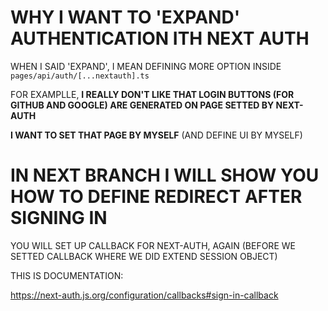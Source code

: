 # WHY I WANT TO 'EXPAND' AUTHENTICATION ITH NEXT AUTH

WHEN I SAID 'EXPAND', I MEAN DEFINING MORE OPTION INSIDE `pages/api/auth/[...nextauth].ts`

FOR EXAMPLLE, **I REALLY DON'T LIKE THAT LOGIN BUTTONS (FOR GITHUB AND GOOGLE) ARE GENERATED ON PAGE SETTED BY NEXT-AUTH**

**I WANT TO SET THAT PAGE BY MYSELF** (AND DEFINE UI BY MYSELF)




# IN NEXT BRANCH I WILL SHOW YOU HOW TO DEFINE REDIRECT AFTER SIGNING IN

YOU WILL SET UP CALLBACK FOR NEXT-AUTH, AGAIN (BEFORE WE SETTED CALLBACK WHERE WE DID EXTEND SESSION OBJECT)

THIS IS DOCUMENTATION:

<https://next-auth.js.org/configuration/callbacks#sign-in-callback>

